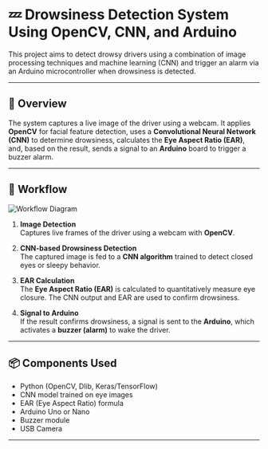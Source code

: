 # 💤 Drowsiness Detection System Using OpenCV, CNN, and Arduino

This project aims to detect drowsy drivers using a combination of image processing techniques and machine learning (CNN) and trigger an alarm via an Arduino microcontroller when drowsiness is detected.

---

## 🧠 Overview

The system captures a live image of the driver using a webcam. It applies **OpenCV** for facial feature detection, uses a **Convolutional Neural Network (CNN)** to determine drowsiness, calculates the **Eye Aspect Ratio (EAR)**, and, based on the result, sends a signal to an **Arduino** board to trigger a buzzer alarm.

---

## 🔁 Workflow

![Workflow Diagram](./17a0d52b-757e-42b8-98d5-0a3dbcce43d7.png)

1. **Image Detection**  
   Captures live frames of the driver using a webcam with **OpenCV**.

2. **CNN-based Drowsiness Detection**  
   The captured image is fed to a **CNN algorithm** trained to detect closed eyes or sleepy behavior.

3. **EAR Calculation**  
   The **Eye Aspect Ratio (EAR)** is calculated to quantitatively measure eye closure. The CNN output and EAR are used to confirm drowsiness.

4. **Signal to Arduino**  
   If the result confirms drowsiness, a signal is sent to the **Arduino**, which activates a **buzzer (alarm)** to wake the driver.

---

## 📦 Components Used

- Python (OpenCV, Dlib, Keras/TensorFlow)
- CNN model trained on eye images
- EAR (Eye Aspect Ratio) formula
- Arduino Uno or Nano
- Buzzer module
- USB Camera

---


